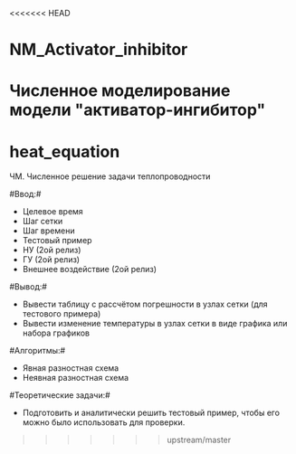 <<<<<<< HEAD
# NM_Activator_inhibitor
Численное моделирование модели "активатор-ингибитор"
=======
heat_equation
=============

ЧМ. Численное решение задачи теплопроводности

#Ввод:#
- Целевое время
- Шаг сетки
- Шаг времени
- Тестовый пример
- НУ (2ой релиз)
- ГУ (2ой релиз)
- Внешнее воздействие (2ой релиз)


#Вывод:#
- Вывести таблицу с рассчётом погрешности в узлах сетки (для тестового примера)
- Вывести изменение температуры в узлах сетки в виде графика или набора графиков

#Алгоритмы:#
- Явная разностная схема
- Неявная разностная схема

#Теоретические задачи:#
- Подготовить и аналитически решить тестовый пример, чтобы его можно было использовать для проверки.


>>>>>>> upstream/master
